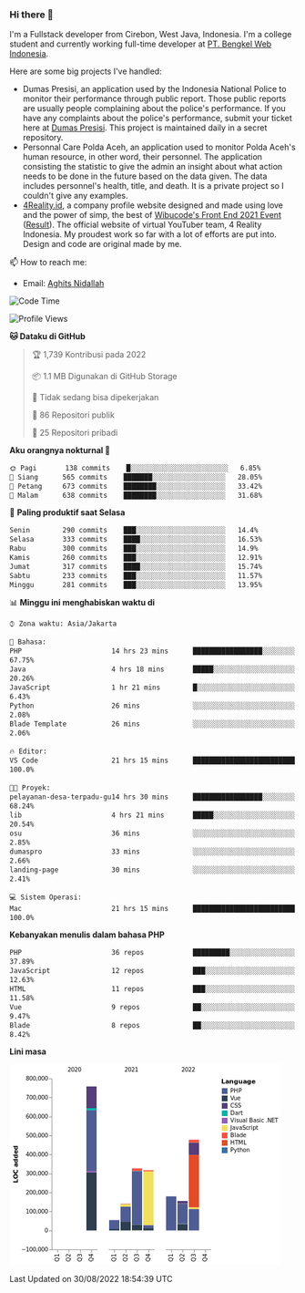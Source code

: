 ### Hi there 👋
I'm a Fullstack developer from Cirebon, West Java, Indonesia. I'm a college student and currently working full-time developer at [PT. Bengkel Web Indonesia](https://github.com/PT-Bengkel-Web-Indonesia).

Here are some big projects I've handled:
- Dumas Presisi, an application used by the Indonesia National Police to monitor their performance through public report. Those public reports are usually people complaining about the police's performance. If you have any complaints about the police's performance, submit your ticket here at [Dumas Presisi](https://dumaspresisi.polri.go.id/dumaspro). This project is maintained daily in a secret repository.
- Personnal Care Polda Aceh, an application used to monitor Polda Aceh's human resource, in other word, their personnel. The application consisting the statistic to give the admin an insight about what action needs to be done in the future based on the data given. The data includes personnel's health, title, and death. It is a private project so I couldn't give any examples.
- [4Reality.id](https://4reality.id), a company profile website designed and made using love and the power of simp, the best of [Wibucode's Front End 2021 Event](https://github.com/wibucode02/submision-event-frontend-2021) ([Result](https://github.com/wibucode02/top-5-pemenang-event-front-end-wibucode-2021)). The official website of virtual YouTuber team, 4 Reality Indonesia. My proudest work so far with a lot of efforts are put into. Design and code are original made by me.

📫 How to reach me:
- Email: [Aghits Nidallah](mailto:yourlovelydev@gmail.com)

<!--START_SECTION:waka-->
![Code Time](http://img.shields.io/badge/Code%20Time-1%2C647%20hrs%2031%20mins-blue)

![Profile Views](http://img.shields.io/badge/Profil%20dilihat-4-blue)

**🐱 Dataku di GitHub** 

> 🏆 1,739 Kontribusi pada 2022
 > 
> 📦 1.1 MB Digunakan di GitHub Storage 
 > 
> 🚫 Tidak sedang bisa dipekerjakan
 > 
> 📜 86 Repositori publik 
 > 
> 🔑 25 Repositori pribadi  
 > 
**Aku orangnya nokturnal 🦉** 

```text
🌞 Pagi       138 commits    █░░░░░░░░░░░░░░░░░░░░░░░░   6.85% 
🌆 Siang      565 commits    ███████░░░░░░░░░░░░░░░░░░   28.05% 
🌃 Petang     673 commits    ████████░░░░░░░░░░░░░░░░░   33.42% 
🌙 Malam      638 commits    ████████░░░░░░░░░░░░░░░░░   31.68%

```
📅 **Paling produktif saat Selasa** 

```text
Senin        290 commits    ███░░░░░░░░░░░░░░░░░░░░░░   14.4% 
Selasa       333 commits    ████░░░░░░░░░░░░░░░░░░░░░   16.53% 
Rabu         300 commits    ███░░░░░░░░░░░░░░░░░░░░░░   14.9% 
Kamis        260 commits    ███░░░░░░░░░░░░░░░░░░░░░░   12.91% 
Jumat        317 commits    ████░░░░░░░░░░░░░░░░░░░░░   15.74% 
Sabtu        233 commits    ███░░░░░░░░░░░░░░░░░░░░░░   11.57% 
Minggu       281 commits    ███░░░░░░░░░░░░░░░░░░░░░░   13.95%

```


📊 **Minggu ini menghabiskan waktu di** 

```text
⌚︎ Zona waktu: Asia/Jakarta

💬 Bahasa: 
PHP                      14 hrs 23 mins      █████████████████░░░░░░░░   67.75% 
Java                     4 hrs 18 mins       █████░░░░░░░░░░░░░░░░░░░░   20.26% 
JavaScript               1 hr 21 mins        █░░░░░░░░░░░░░░░░░░░░░░░░   6.43% 
Python                   26 mins             ░░░░░░░░░░░░░░░░░░░░░░░░░   2.08% 
Blade Template           26 mins             ░░░░░░░░░░░░░░░░░░░░░░░░░   2.06%

🔥 Editor: 
VS Code                  21 hrs 15 mins      █████████████████████████   100.0%

🐱‍💻 Proyek: 
pelayanan-desa-terpadu-gu14 hrs 30 mins      █████████████████░░░░░░░░   68.24% 
lib                      4 hrs 21 mins       █████░░░░░░░░░░░░░░░░░░░░   20.54% 
osu                      36 mins             ░░░░░░░░░░░░░░░░░░░░░░░░░   2.85% 
dumaspro                 33 mins             ░░░░░░░░░░░░░░░░░░░░░░░░░   2.66% 
landing-page             30 mins             ░░░░░░░░░░░░░░░░░░░░░░░░░   2.41%

💻 Sistem Operasi: 
Mac                      21 hrs 15 mins      █████████████████████████   100.0%

```

**Kebanyakan menulis dalam bahasa PHP** 

```text
PHP                      36 repos            █████████░░░░░░░░░░░░░░░░   37.89% 
JavaScript               12 repos            ███░░░░░░░░░░░░░░░░░░░░░░   12.63% 
HTML                     11 repos            ███░░░░░░░░░░░░░░░░░░░░░░   11.58% 
Vue                      9 repos             ██░░░░░░░░░░░░░░░░░░░░░░░   9.47% 
Blade                    8 repos             ██░░░░░░░░░░░░░░░░░░░░░░░   8.42%

```


**Lini masa**

![Chart not found](https://raw.githubusercontent.com/NikarashiHatsu/NikarashiHatsu/master/charts/bar_graph.png) 


 Last Updated on 30/08/2022 18:54:39 UTC
<!--END_SECTION:waka-->
